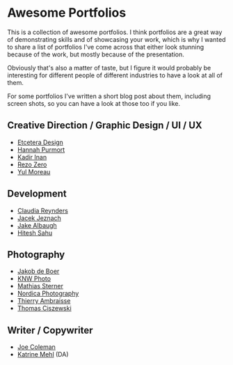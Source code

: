 # Awesome Portfolios

This is a collection of awesome portfolios. I think portfolios are a great way of demonstrating skills and of showcasing your work, which is why I wanted to share a list of portfolios I've come across that either look stunning because of the work, but mostly because of the presentation.

Obviously that's also a matter of taste, but I figure it would probably be interesting for different people of different industries to have a look at all of them.

For some portfolios I've written a short blog post about them, including screen shots, so you can have a look at those too if you like.

## Creative Direction / Graphic Design / UI / UX

- [Etcetera Design](https://etcetera.design/)
- [Hannah Purmort](http://hannahpurmort.com)
- [Kadir Inan](https://uix.me/)
- [Rezo Zero](https://www.rezo-zero.com)
- [Yul Moreau](http://y78.fr/)

## Development

- [Claudia Reynders](http://mangamaui.com/)
- [Jacek Jeznach](https://jacekjeznach.com/)
- [Jake Albaugh](http://jakealbaugh.com/)
- [Hitesh Sahu](http://hiteshsahu.com/)


## Photography

- [Jakob de Boer](http://jakobdeboer.com/)
- [KNW Photo](https://www.knw.io)
- [Mathias Sterner](http://www.mathiassterner.com/)
- [Nordica Photography](http://nordicaphotography.com/)
- [Thierry Ambraisse](http://www.hellothierry.com)
- [Thomas Ciszewski](http://thomas-ciszewski-photography.com)

## Writer / Copywriter

- [Joe Coleman](http://getcoleman.com/)
- [Katrine Mehl](http://www.katrinemehl.com/) (DA)
